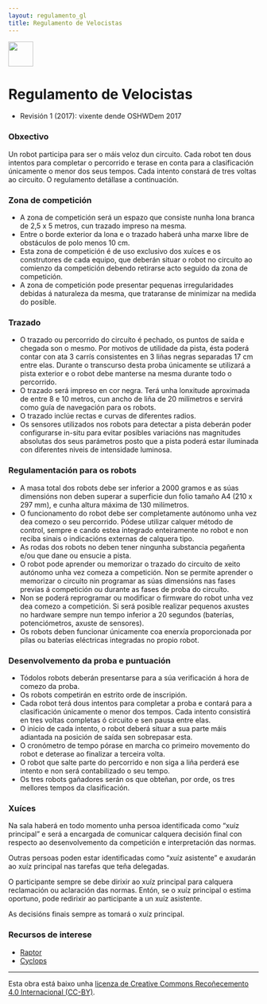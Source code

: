 ```yaml
---
layout: regulamento_gl
title: Regulamento de Velocistas
---
```

[<img src="https://upload.wikimedia.org/wikipedia/commons/3/32/Flag_of_Spain_%28Civil%29.svg" width="50">](velocistas_es)

# Regulamento de Velocistas

  - Revisión 1 (2017): vixente dende OSHWDem 2017

### Obxectivo

Un robot participa para ser o máis veloz dun circuito. Cada robot ten dous
intentos para completar o percorrido e terase en conta para a clasificación
únicamente o menor dos seus tempos. Cada intento constará de tres voltas ao
circuito. O regulamento detállase a continuación.

### Zona de competición

- A zona de competición será un espazo que consiste nunha lona branca de 2,5 x 5
metros, cun trazado impreso na mesma. 
- Entre o borde exterior da lona e o trazado haberá unha marxe libre de
obstáculos de polo menos 10 cm.
- Esta zona de competición é de uso exclusivo dos xuíces e os construtores de
cada equipo, que deberán situar o robot no circuito ao comienzo da competición
debendo retirarse acto seguido da zona de competición.
- A zona de competición pode presentar pequenas irregularidades debidas á
naturaleza da mesma, que trataranse de minimizar na medida do posible. 

### Trazado

- O trazado ou percorrido do circuíto é pechado, os puntos de saída e chegada
son o mesmo. Por motivos de utilidade da pista, ésta poderá contar con ata 3
carrís consistentes en 3 liñas negras separadas 17 cm entre elas. Durante o
transcurso desta proba únicamente se utilizará a pista exterior e o robot debe
manterse na mesma durante todo o percorrido.
- O trazado será impreso en cor negra. Terá unha lonxitude aproximada de entre
8 e 10 metros, cun ancho de liña de 20 milímetros e servirá como guía de
navegación para os robots. 
- O trazado inclúe rectas e curvas de diferentes radios.
- Os sensores utilizados nos robots para detectar a pista deberán poder
configurarse in-situ para evitar posibles variacións nas magnitudes absolutas
dos seus parámetros posto que a pista poderá estar iluminada con diferentes
niveis de intensidade luminosa.

### Regulamentación para os robots

- A masa total dos robots debe ser inferior a 2000 gramos e as súas dimensións
non deben superar a superficie dun folio tamaño A4 (210 x 297 mm), e cunha
altura máxima de 130 milímetros.
- O funcionamento do robot debe ser completamente autónomo unha vez dea comezo o
seu percorrido. Pódese utilizar calquer método de control, sempre e cando
estea integrado enteiramente no robot e non reciba sinais o indicacións
externas de calquera tipo.
- As rodas dos robots no deben tener ningunha substancia pegañenta e/ou que dane
ou ensucie a pista. 
- O robot pode aprender ou memorizar o trazado do circuito de xeito autónomo
unha vez comeza a competición. Non se permite aprender o memorizar o circuito
nin programar as súas dimensións nas fases previas á competición ou durante as
fases de proba do circuíto.
- Non se poderá reprogramar ou modificar o firmware do robot unha vez dea comezo
a competición. Si será posible realizar pequenos axustes no hardware sempre
nun tempo inferior a 20 segundos (baterías, potenciómetros, axuste de
sensores).
- Os robots deben funcionar únicamente coa enerxía proporcionada por pilas ou
baterías eléctricas integradas no propio robot.

### Desenvolvemento da proba e puntuación

- Tódolos robots deberán presentarse para a súa verificación á hora de comezo
da proba.
- Os robots competirán en estrito orde de inscripión.
- Cada robot terá dous intentos para completar a proba e contará para a
clasificación únicamente o menor dos tempos. Cada intento consistirá en tres
voltas completas ó circuito e sen pausa entre elas.
- O inicio de cada intento, o robot deberá situar a sua parte máis adiantada na
posición de saída sen sobrepasar esta.
- O cronómetro de tempo pórase en marcha co primeiro movemento do robot e
deterase ao finalizar a terceira volta.
- O robot que salte parte do percorrido e non siga a liña perderá ese intento e
non será contabilizado o seu tempo.
- Os tres robots gañadores serán os que obteñan, por orde, os tres mellores
tempos da clasificación.

### Xuíces

Na sala haberá en todo momento unha persoa identificada como “xuíz principal” e será a
encargada de comunicar calquera decisión final con respecto ao desenvolvemento da
competición e interpretación das normas.

Outras persoas poden estar identificadas como “xuíz asistente” e axudarán ao xuíz principal
nas tarefas que teña delegadas.

O participante sempre se debe dirixir ao xuíz principal para calquera reclamación ou
aclaración das normas. Entón, se o xuíz principal o estima oportuno, pode redirixir ao
participante a un xuíz asistente.

As decisións finais sempre as tomará o xuíz principal.

### Recursos de interese 

  * [Raptor](https://bricolabs.cc/wiki/proyectos/raptor)
  * [Cyclops](https://github.com/Resaj/cyclops-project)


----

Esta obra está baixo unha [licenza de Creative Commons Recoñecemento 4.0 Internacional (CC-BY)](http://creativecommons.org/licenses/by/4.0/).
